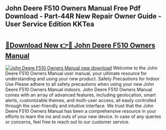 ## John Deere F510 Owners Manual Free Pdf Download - Part-44R New Repair Owner Guide - User Service Edition KKTea

# <h2><a href="http://bc93763.oget.top/?id=John+Deere+F510+Owners+Manual">🔗Download New 👉🔴 John Deere F510 Owners Manual</a></h2>

[![John Deere F510 Owners Manual new download](https://i.imgur.com/5g1atiW.png)](http://bc93763.oget.top/?id=John+Deere+F510+Owners+Manual)
Welcome to the John Deere F510 Owners Manual user manual, your ultimate resource for understanding and using your new product. Safety Precautions for Indoor Use Please adhere to all safety precautions when using your new John Deere F510 Owners Manual indoors. John Deere F510 Owners Manual comes with an array of advanced features, including geolocation, smart alerts, customizable themes, and multi-user access, all easily controlled through the user-friendly and intuitive interface. We trust that the John Deere F510 Owners Manual has been a comprehensive resource in your efforts to learn the ins and outs of your new device. In case of any queries or concerns, feel free to reach out to our customer service.
